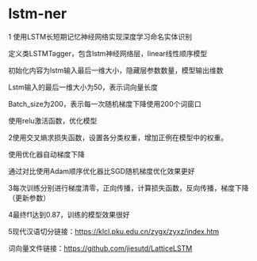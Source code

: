 # lstm-ner

1 使用LSTM长短期记忆神经网络实现深度学习命名实体识别

定义类LSTMTagger，包含lstm神经网络层，linear线性顺序模型

初始化内容为lstm输入最后一维大小，隐藏层参数数量，模型输出维数

Lstm输入的最后一维大小为50，表示词向量长度

Batch_size为200，表示每一次随机梯度下降使用200个词窗口

使用relu激活函数，优化模型



2使用交叉熵求损失函数，设置各分类权重，增加正例在模型中的权重。

使用优化器自动梯度下降

通过对比使用Adam顺序优化器比SGD随机梯度优化效果更好

 

3每次训练分别进行梯度清零，正向传播，计算损失函数，反向传播，梯度下降（更新参数）



4最终f1达到0.87，训练的模型效果很好

5现代汉语切分链接：https://klcl.pku.edu.cn/zygx/zyxz/index.htm

词向量文件链接：https://github.com/jiesutd/LatticeLSTM

